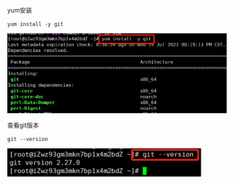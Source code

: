 yum安装
```
yum install -y git
```
![安装git](https://github.com/muxianliangqin/Install-software-under-Linux/blob/main/git/%E5%AE%89%E8%A3%85git.png)

查看git版本
```
git --version
```
![查看git版本](https://github.com/muxianliangqin/Install-software-under-Linux/blob/main/git/%E6%9F%A5%E7%9C%8Bgit%E7%89%88%E6%9C%AC.png)
